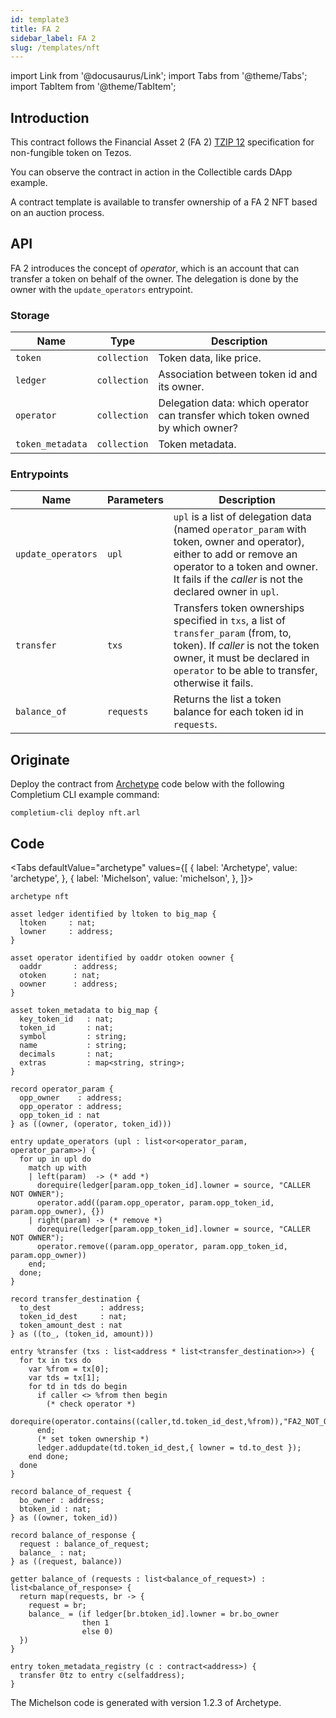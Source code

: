 ```yaml
---
id: template3
title: FA 2
sidebar_label: FA 2
slug: /templates/nft
---
```

import Link from '@docusaurus/Link';
import Tabs from '@theme/Tabs';
import TabItem from '@theme/TabItem';

## Introduction

This contract follows the Financial Asset 2 (FA 2) <a href='https://gitlab.com/tzip/tzip/-/blob/master/proposals/tzip-12/tzip-12.md'>TZIP 12</a> specification for non-fungible token on Tezos.

You can observe the contract in action in the <Link to='/docs/dapp-nonfungible/'>Collectible cards</Link> DApp example.

A <Link to='/docs/templates/auction'>contract template</Link> is available to transfer ownership of a FA 2 NFT based on an auction process.

## API

FA 2 introduces the concept of *operator*, which is an account that can transfer a token on behalf of the owner. The delegation is done by the owner with the `update_operators` entrypoint.

### Storage

| Name | Type | Description |
| -- | -- | -- |
| `token` | `collection` | Token data, like price. |
| `ledger` | `collection` | Association between token id and its owner. |
| `operator` | `collection` | Delegation data: which operator can transfer which token owned by which owner? |
| `token_metadata` | `collection` | Token metadata. |

### Entrypoints

| Name | Parameters | Description  |
| -- | -- | -- |
| `update_operators` | `upl` | `upl` is a list of delegation data (named `operator_param` with token, owner and operator), either to add or remove an operator to a token and owner. It fails if the *caller* is not the declared owner in `upl`.  |
| `transfer` | `txs` | Transfers token ownerships specified in `txs`, a list of `transfer_param` (from, to, token). If *caller* is not the token owner, it must be declared in `operator` to be able to transfer, otherwise it fails. |
| `balance_of` | `requests` | Returns the list a token balance for each token id in `requests`. |

## Originate


Deploy the contract from <a href='https://archetype-lang.org/'>Archetype</a> code below with the following <Link to='/docs/cli'>Completium CLI</Link> example command:

```
completium-cli deploy nft.arl
```

## Code

<Tabs
  defaultValue="archetype"
  values={[
    { label: 'Archetype', value: 'archetype', },
    { label: 'Michelson', value: 'michelson', },
  ]}>

<TabItem value="archetype">

```archetype title="nft.arl"
archetype nft

asset ledger identified by ltoken to big_map {
  ltoken     : nat;
  lowner     : address;
}

asset operator identified by oaddr otoken oowner {
  oaddr       : address;
  otoken      : nat;
  oowner      : address;
}

asset token_metadata to big_map {
  key_token_id   : nat;
  token_id       : nat;
  symbol         : string;
  name           : string;
  decimals       : nat;
  extras         : map<string, string>;
}

record operator_param {
  opp_owner    : address;
  opp_operator : address;
  opp_token_id : nat
} as ((owner, (operator, token_id)))

entry update_operators (upl : list<or<operator_param, operator_param>>) {
  for up in upl do
    match up with
    | left(param)  -> (* add *)
      dorequire(ledger[param.opp_token_id].lowner = source, "CALLER NOT OWNER");
      operator.add((param.opp_operator, param.opp_token_id, param.opp_owner), {})
    | right(param) -> (* remove *)
      dorequire(ledger[param.opp_token_id].lowner = source, "CALLER NOT OWNER");
      operator.remove((param.opp_operator, param.opp_token_id, param.opp_owner))
    end;
  done;
}

record transfer_destination {
  to_dest           : address;
  token_id_dest     : nat;
  token_amount_dest : nat
} as ((to_, (token_id, amount)))

entry %transfer (txs : list<address * list<transfer_destination>>) {
  for tx in txs do
    var %from = tx[0];
    var tds = tx[1];
    for td in tds do begin
      if caller <> %from then begin
        (* check operator *)
        dorequire(operator.contains((caller,td.token_id_dest,%from)),"FA2_NOT_OPERATOR");
      end;
      (* set token ownership *)
      ledger.addupdate(td.token_id_dest,{ lowner = td.to_dest });
    end done;
  done
}

record balance_of_request {
  bo_owner : address;
  btoken_id : nat;
} as ((owner, token_id))

record balance_of_response {
  request : balance_of_request;
  balance_ : nat;
} as ((request, balance))

getter balance_of (requests : list<balance_of_request>) : list<balance_of_response> {
  return map(requests, br -> {
    request = br;
    balance_ = (if ledger[br.btoken_id].lowner = br.bo_owner
                then 1
                else 0)
  })
}

entry token_metadata_registry (c : contract<address>) {
  transfer 0tz to entry c(selfaddress);
}
```

</TabItem>

<TabItem value="michelson">

The <Link to='/docs/contract/programming-language#micheslon'>Michelson</Link> code is generated with version 1.2.3 of Archetype.


```js

```

</TabItem>

</Tabs>
